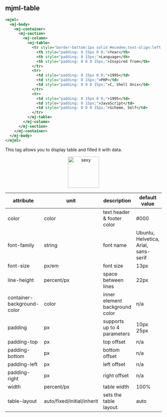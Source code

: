 ## mjml-table

```xml
<mjml>
  <mj-body>
    <mj-container>
      <mj-section>
        <mj-column>
          <mj-table>
            <tr style="border-bottom:1px solid #ecedee;text-align:left;padding:15px 0;">
              <th style="padding: 0 15px 0 0;">Year</th>
              <th style="padding: 0 15px;">Language</th>
              <th style="padding: 0 0 0 15px;">Inspired from</th>
            </tr>
            <tr>
              <td style="padding: 0 15px 0 0;">1995</td>
              <td style="padding: 0 15px;">PHP</td>
              <td style="padding: 0 0 0 15px;">C, Shell Unix</td>
            </tr>
            <tr>
              <td style="padding: 0 15px 0 0;">1995</td>
              <td style="padding: 0 15px;">JavaScript</td>
              <td style="padding: 0 0 0 15px;">Scheme, Self</td>
            </tr>
          </mj-table>
        </mj-column>
      </mj-section>
    </mj-container>
  </mj-body>
</mjml>
```

This tag allows you to display table and filled it with data.

<p align="center">
  <a href="/try-it-live/table"><img width="100px" src="http://imgh.us/TRYITLIVE.svg" alt="sexy" /></a>
</p>

attribute                   | unit                        | description                    | default value
----------------------------|-----------------------------|------------------------------- |--------------
color                       | color                       | text header & footer color     | #000
font-family                 | string                      | font name                      | Ubuntu, Helvetica, Arial, sans-serif
font-size                   | px/em                       | font size                      | 13px
line-height                 | percent/px                  | space between lines            | 22px
container-background-color  | color                       | inner element background color | n/a
padding                     | px                          | supports up to 4 parameters    | 10px 25px
padding-top                 | px                          | top offset                     | n/a
padding-bottom              | px                          | bottom offset                  | n/a
padding-left                | px                          | left offset                    | n/a
padding-right               | px                          | right offset                   | n/a
width                       | percent/px                  | table width                    | 100%
table-layout                | auto/fixed/initial/inherit  | sets the table layout.         | auto
